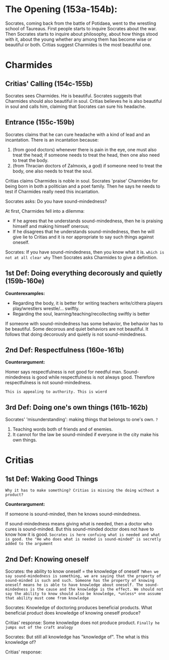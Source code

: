 # The Opening (153a-154b):

Socrates, coming back from the battle of Potidaea, went to the wrestling school of Taureaus. 
First people starts to inquire Socrates about the war.
Then Socrates starts to inquire about philosophy, about how things stood with it, about the young whether any among them has become wise or beautiful or both.
Critias suggest Charmides is the most beautiful one.

# Charmides

## Critias' Calling (154c-155b)

Socrates sees Charmides. He is beautiful. Socrates suggests that Charmides should also beautiful in soul.
Critias believes he is also beautiful in soul and calls him, claiming that Socrates can sure his headache.

## Entrance (155c-159b)

Socrates claims that he can cure headache with a kind of lead and an incantation. There is an incantation because:

1. (from good doctors) whenever there is pain in the eye, one must also treat the head; if someone needs to treat the head, then one also need to treat the body.
2. (from Thracian doctors of Zalmoxis, a god) if someone need to treat the body, one also needs to treat the soul.

Critias claims Charmides is noble in soul.
Socrates 'praise' Charmides for being born in both a politician and a poet family. Then he says he needs to test if Charmides really need this incantation.

Socrates asks: Do you have sound-mindedness?

At first, Charmides fell into a dilemma: 

- If he agrees that he understands sound-mindedness, then he is praising himself and making himself onerous;
- If he disagrees that he understands sound-mindedness, then he will give lie to Critias and it is nor appropriate to say such things against oneself.

Socrates: If you have sound-mindedness, then you know what it is. `which is not at all clear why` Then Socrates asks Charmides to give a definition.


## 1st Def: Doing everything decorously and quietly (159b-160e)


**Counterexamples:**

- Regarding the body, it is better for writing teachers write/cithera players play/wrestlers wrestle/… swiftly.
- Regarding the soul, learning/teaching/recollecting swiftly is better

If someone with sound-mindedness has some behavior, the behavior has to be beautiful. Some decorous and quiet behaviors are not beautiful. It follows that doing decorously and quietly is not sound-mindedness. 

## 2nd Def: Respectfulness (160e-161b)

**Counterargument:**

Homer says respectfulness is not good for needful man. Sound-mindedness is good while respectfulness is not always good. Therefore respectfulness is not sound-mindedness. 

`This is appealing to authority. This is wierd`

## 3rd Def: Doing one's own things (161b-162b)

Socrates' 'misunderstanding': making things that belongs to one's own. `?` 

1. Teaching words both of friends and of enemies. 
2. It cannot for the law be sound-minded if everyone in the city make his own things. 

# Critias

## 1st Def: Waking Good Things

`Why it has to make something? Critias is missing the doing without a product?`

**Counterargument:**

If someone is sound-minded, then he knows sound-mindedness. 

If sound-mindedness means giving what is needed, then a doctor who cures is sound-minded. But this sound-minded doctor does not have to know how it is good. `Socrates is here confuing what is needed and what is good. the "He who does what is needed is sound-minded" is secretly added to the argument`

## 2nd Def: Knowing oneself

Socrates: the ability to know oneself = the knowledge of oneself `?When we say sound-mindedness is something, we are saying that the property of sound-minded is such and such. Someone has the property of knowing oneself means he is able to have knowledge about oneself. The sound-mindedness is the cause and the knowledge is the effect. We should not say the ability to know should also be knowledge, *unless* one assume that ability must come from knowledge`

Socrates: Knowledge of doctoring produces beneficial products. What beneficial product does knowledge of knowing oneself produce?

Critias' response: Some knowledge does not produce product. `Finally he jumps out of the craft analogy`

Socrates: But still all knowledge has "knowledge of". The what is this knowledge of?

Critias' response: 


